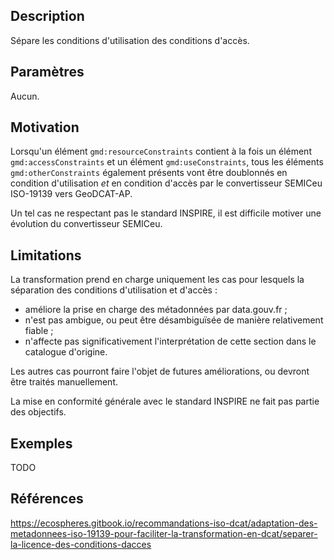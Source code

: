 ## Description

Sépare les conditions d'utilisation des conditions d'accès.


## Paramètres

Aucun.


## Motivation

Lorsqu'un élément `gmd:resourceConstraints` contient à la fois un élément `gmd:accessConstraints` et un élément `gmd:useConstraints`, tous les éléments `gmd:otherConstraints` également présents vont être doublonnés en condition d'utilisation *et* en condition d'accès par le convertisseur SEMICeu ISO-19139 vers GeoDCAT-AP.

Un tel cas ne respectant pas le standard INSPIRE, il est difficile motiver une évolution du convertisseur SEMICeu.


## Limitations

La transformation prend en charge uniquement les cas pour lesquels la séparation des conditions d'utilisation et d'accès :
- améliore la prise en charge des métadonnées par data.gouv.fr ;
- n'est pas ambigue, ou peut être désambiguïsée de manière relativement fiable ;
- n'affecte pas significativement l'interprétation de cette section dans le catalogue d'origine.

Les autres cas pourront faire l'objet de futures améliorations, ou devront être traités manuellement.

La mise en conformité générale avec le standard INSPIRE ne fait pas partie des objectifs.


## Exemples

TODO


## Références

https://ecospheres.gitbook.io/recommandations-iso-dcat/adaptation-des-metadonnees-iso-19139-pour-faciliter-la-transformation-en-dcat/separer-la-licence-des-conditions-dacces
